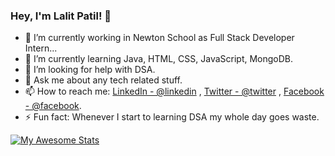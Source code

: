 ### Hey, I'm Lalit Patil! 👋

- 🔭 I’m currently working in Newton School as Full Stack Developer Intern...
- 🌱 I’m currently learning  Java, HTML, CSS, JavaScript, MongoDB.
- 🤔 I’m looking for help with DSA.
- 💬 Ask me about any tech related stuff.
- 📫 How to reach me: [LinkedIn - @linkedin](https://www.linkedin.com/in/lalit-patil-5233051b4/) , [Twitter - @twitter](https://twitter.com/lalit_lp98) , [Facebook - @facebook](https://www.facebook.com/profile.php?id=100007106532377).
- ⚡ Fun fact: Whenever I start to learning DSA my whole day goes waste.

[![My Awesome Stats](https://awesome-github-stats.azurewebsites.net/user-stats/LalitPatil1634?cardType=level&theme=nightowl)](https://git.io/awesome-stats-card)
